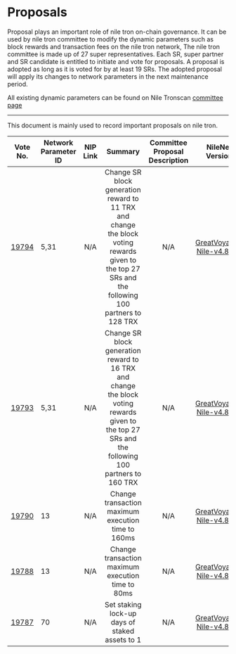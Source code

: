 # Proposals

Proposal plays an important role of nile tron on-chain governance. It can be used by nile tron committee to modify the dynamic parameters such as block rewards and transaction fees on the nile tron network, The nile tron committee is made up of 27 super representatives. Each SR, super partner and SR candidate is entitled to initiate and vote for proposals. A proposal is adopted as long as it is voted for by at least 19 SRs. The adopted proposal will apply its changes to network parameters in the next maintenance period.

All existing dynamic parameters can be found on Nile Tronscan [committee page](https://nile.tronscan.org/#/sr/committee)

****

This document is mainly used to record important proposals on nile tron.

| Vote No.                                            | Network Parameter ID |                                                                                                                                        NIP Link                                                                                                                                        |                                                                      Summary                                                                      |                 Committee Proposal Description                  |                                                    NileNet Version                                                    | Status | Effective time
|-----------------------------------------------------|----------------------|:--------------------------------------------------------------------------------------------------------------------------------------------------------------------------------------------------------------------------------------------------------------------------------------:|:-------------------------------------------------------------------------------------------------------------------------------------------------:|:---------------------------------------------------------------:|:---------------------------------------------------------------------------------------------------------------------:| :----: | :----: | 
| [19794](https://nile.tronscan.org/#/proposal/19794) | 5,31                 |             N/A             | Change SR block generation reward to 11 TRX and change the block voting rewards given to the top 27 SRs and the following 100 partners to 128 TRX |                               N/A                               | [GreatVoyage-Nile-v4.8.0.2](https://github.com/tron-nile-testnet/nile-testnet/releases/tag/GreatVoyage-Nile-v4.8.0.2) |EFFECTIVE|2025-05-08
| [19793](https://nile.tronscan.org/#/proposal/19793) | 5,31                 |             N/A             | Change SR block generation reward to 16 TRX and change the block voting rewards given to the top 27 SRs and the following 100 partners to 160 TRX |                               N/A                               | [GreatVoyage-Nile-v4.8.0.2](https://github.com/tron-nile-testnet/nile-testnet/releases/tag/GreatVoyage-Nile-v4.8.0.2) |EFFECTIVE|2025-05-04
| [19790](https://nile.tronscan.org/#/proposal/19790) | 13                   |             N/A             |                                                Change transaction maximum execution time to 160ms                                                 |                               N/A                               | [GreatVoyage-Nile-v4.8.0.2](https://github.com/tron-nile-testnet/nile-testnet/releases/tag/GreatVoyage-Nile-v4.8.0.2) |EFFECTIVE|2025-04-22
| [19788](https://nile.tronscan.org/#/proposal/19788) | 13                   |             N/A             |                                                 Change transaction maximum execution time to 80ms                                                 |                               N/A                               | [GreatVoyage-Nile-v4.8.0.2](https://github.com/tron-nile-testnet/nile-testnet/releases/tag/GreatVoyage-Nile-v4.8.0.2) |EFFECTIVE|2025-04-11
| [19787](https://nile.tronscan.org/#/proposal/19787) | 70                   |             N/A             |                                                  Set staking lock-up days of staked assets to 1                                                   |                               N/A                               | [GreatVoyage-Nile-v4.8.0.2](https://github.com/tron-nile-testnet/nile-testnet/releases/tag/GreatVoyage-Nile-v4.8.0.2) |EFFECTIVE|2024-04-09

